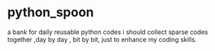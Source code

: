 # python_spoon
a bank for daily reusable python codes
i should collect sparse codes together ,day by day , bit by bit, just to enhance my coding skills.
